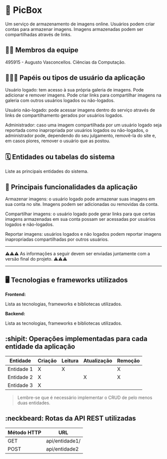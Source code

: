 # :checkered_flag: PicBox

Um serviço de armazenamento de imagens online. Usuários podem criar contas para armazenar imagens. Imagens armazenadas podem ser compartilhadas através de links.

## :technologist: Membros da equipe

495915 - Augusto Vasconcellos. Ciências da Computação.

## :people_holding_hands: Papéis ou tipos de usuário da aplicação

Usuário logado: tem acesso à sua própria galeria de imagens. Pode adicionar e remover imagens. Pode criar links para compartilhar imagens na galeria com outros usuários logados ou não-logados.

Usuário não-logado: pode acessar imagens dentro do serviço através de links de compartilhamento gerados por usuários logados.

Administrador: caso uma imagem compartilhada por um usuário logado seja reportada como inapropriada por usuários logados ou não-logados, o administrador pode, dependendo do seu julgamento, removê-la do site e, em casos piores, remover o usuário que as postou.

## :spiral_calendar: Entidades ou tabelas do sistema

Liste as principais entidades do sistema.

## :triangular_flag_on_post:	 Principais funcionalidades da aplicação

Armazenar imagens: o usuário logado pode armazenar suas imagens em sua conta no site. Imagens podem ser adicionadas ou removidas da conta.

Compartilhar imagens: o usuário logado pode gerar links para que certas imagens armazenadas em sua conta possam ser acessadas por usuários logados e não-logados.

Reportar imagens: usuários logados e não logados podem reportar imagens inapropriadas compartilhadas por outros usuários.

----

:warning::warning::warning: As informações a seguir devem ser enviadas juntamente com a versão final do projeto. :warning::warning::warning:


----

## :desktop_computer: Tecnologias e frameworks utilizados

**Frontend:**

Lista as tecnologias, frameworks e bibliotecas utilizados.

**Backend:**

Lista as tecnologias, frameworks e bibliotecas utilizados.


## :shipit: Operações implementadas para cada entidade da aplicação


| Entidade| Criação | Leitura | Atualização | Remoção |
| --- | --- | --- | --- | --- |
| Entidade 1 | X |  X  |  | X |
| Entidade 2 | X |    |  X | X |
| Entidade 3 | X |    |  |  |

> Lembre-se que é necessário implementar o CRUD de pelo menos duas entidades.

## :neckbeard: Rotas da API REST utilizadas

| Método HTTP | URL |
| --- | --- |
| GET | api/entidade1/|
| POST | api/entidade2 |
